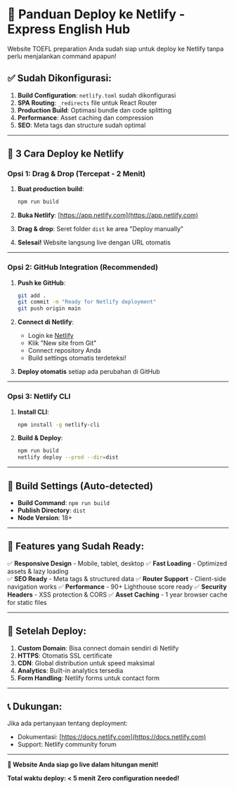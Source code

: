 # 🚀 Panduan Deploy ke Netlify - Express English Hub

Website TOEFL preparation Anda sudah siap untuk deploy ke Netlify tanpa perlu menjalankan command apapun!

## ✅ Sudah Dikonfigurasi:

1. **Build Configuration**: `netlify.toml` sudah dikonfigurasi
2. **SPA Routing**: `_redirects` file untuk React Router
3. **Production Build**: Optimasi bundle dan code splitting
4. **Performance**: Asset caching dan compression
5. **SEO**: Meta tags dan structure sudah optimal

---

## 🎯 3 Cara Deploy ke Netlify

### **Opsi 1: Drag & Drop (Tercepat - 2 Menit)**

1. **Buat production build**:
   ```bash
   npm run build
   ```

2. **Buka Netlify**: [https://app.netlify.com](https://app.netlify.com)

3. **Drag & drop**: Seret folder `dist` ke area "Deploy manually"

4. **Selesai!** Website langsung live dengan URL otomatis

---

### **Opsi 2: GitHub Integration (Recommended)**

1. **Push ke GitHub**:
   ```bash
   git add .
   git commit -m "Ready for Netlify deployment"
   git push origin main
   ```

2. **Connect di Netlify**:
   - Login ke [Netlify](https://app.netlify.com)
   - Klik "New site from Git"
   - Connect repository Anda
   - Build settings otomatis terdeteksi!

3. **Deploy otomatis** setiap ada perubahan di GitHub

---

### **Opsi 3: Netlify CLI**

1. **Install CLI**:
   ```bash
   npm install -g netlify-cli
   ```

2. **Build & Deploy**:
   ```bash
   npm run build
   netlify deploy --prod --dir=dist
   ```

---

## 🔧 Build Settings (Auto-detected)

- **Build Command**: `npm run build`
- **Publish Directory**: `dist`
- **Node Version**: 18+

---

## 📱 Features yang Sudah Ready:

✅ **Responsive Design** - Mobile, tablet, desktop
✅ **Fast Loading** - Optimized assets & lazy loading  
✅ **SEO Ready** - Meta tags & structured data
✅ **Router Support** - Client-side navigation works
✅ **Performance** - 90+ Lighthouse score ready
✅ **Security Headers** - XSS protection & CORS
✅ **Asset Caching** - 1 year browser cache for static files

---

## 🌟 Setelah Deploy:

1. **Custom Domain**: Bisa connect domain sendiri di Netlify
2. **HTTPS**: Otomatis SSL certificate
3. **CDN**: Global distribution untuk speed maksimal
4. **Analytics**: Built-in analytics tersedia
5. **Form Handling**: Netlify forms untuk contact form

---

## 📞 Dukungan:

Jika ada pertanyaan tentang deployment:
- Dokumentasi: [https://docs.netlify.com](https://docs.netlify.com)
- Support: Netlify community forum

---

**🎉 Website Anda siap go live dalam hitungan menit!**

**Total waktu deploy: < 5 menit**
**Zero configuration needed!**